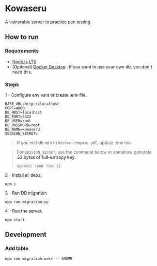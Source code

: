 # Kowaseru

A vulnerable server to practice pen testing.

## How to run

### Requirements

- [Node.js LTS](https://nodejs.org/en)
- (Optional) [Docker Desktop](https://docs.docker.com/compose/install/) : If you want to use your own db, you don't need this.

### Steps

1 - Configure env vars or create .env file.

```
BASE_URL=http://localhost
PORT=4000
DB_HOST=localhost
DB_PORT=5432
DB_USER=root
DB_PASSWORD=root
DB_NAME=kowaseru
SESSION_SECRET=
```

> If you edit db info in `docker-compose.yml`, update .env too.

> For `SESSION_SECRET`, use the command below or somehow generate **32 bytes of full-entropy key**.
>
> ```
> openssl rand -hex 32
> ```

2 - Install all deps.

```
npm i
```

3 - Run DB migration

```
npm run migration:up
```

4 - Run the server.

```
npm start
```

## Development

### Add table

```
npm run migration:make -- $NAME
```
